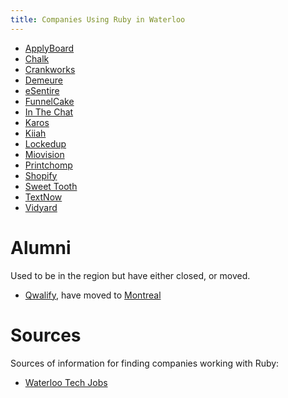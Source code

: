 ```yaml
---
title: Companies Using Ruby in Waterloo
---
```


* [ApplyBoard](https://www.applyboard.com/ca/)
* [Chalk](https://chalk.com)
* [Crankworks](https://crankworks.ca/)
* [Demeure](https://www.demeure.com/)
* [eSentire](https://www.esentire.com/)
* [FunnelCake](http://getfunnelcake.com/)
* [In The Chat](http://inthechat.com/)
* [Karos](http://karos.ca)
* [Kiiah](http://www.kiiah.com)
* [Lockedup](http://lockedup.ca/)
* [Miovision](https://miovision.com/)
* [Printchomp](https://www.printchomp.com/)
* [Shopify](https://www.shopify.ca/)
* [Sweet Tooth](https://www.sweettoothrewards.com/)
* [TextNow](https://www.textnow.com/)
* [Vidyard](https://www.vidyard.com/)

# Alumni

Used to be in the region but have either closed, or moved.

* [Qwalify](https://qwalify.com/), have moved to [Montreal](https://en.wikipedia.org/wiki/Montreal)

# Sources

Sources of information for finding companies working with Ruby:

* [Waterloo Tech Jobs](https://www.waterlootechjobs.com/jobs/find/?query=ruby)
